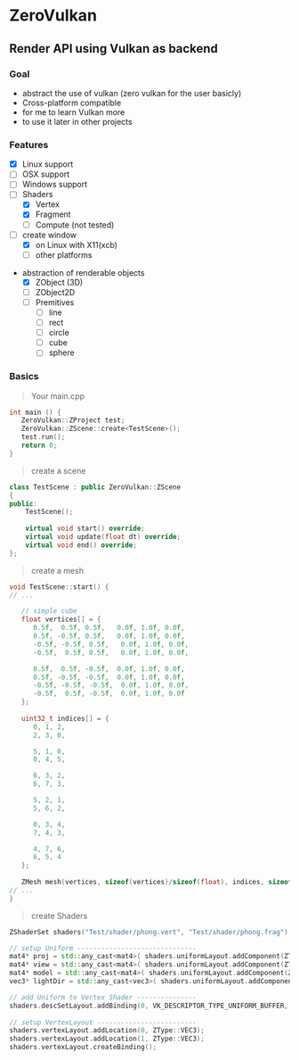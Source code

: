 # ZeroVulkan

## Render API using Vulkan as backend

### Goal
* abstract the use of vulkan (zero vulkan for the user basicly)
* Cross-platform compatible
* for me to learn Vulkan more 
* to use it later in other projects

### Features
* [x] Linux support
* [ ] OSX support
* [ ] Windows support
* [ ] Shaders
  * [x] Vertex
  * [x] Fragment
  * [ ] Compute (not tested)
* [ ] create window
  * [x] on Linux with X11(xcb)
  * [ ] other platforms 
* abstraction of renderable objects
  * [x] ZObject (3D)
  * [ ] ZObject2D
  * [ ] Premitives
    * [ ] line
    * [ ] rect
    * [ ] circle
    * [ ] cube
    * [ ] sphere
 
### Basics
> Your main.cpp
```cpp
int main () {
   ZeroVulkan::ZProject test;
   ZeroVulkan::ZScene::create<TestScene>();
   test.run();
   return 0;
}
```
> create a scene
```cpp
class TestScene : public ZeroVulkan::ZScene 
{
public:
    TestScene();
    
    virtual void start() override; 
    virtual void update(float dt) override;
    virtual void end() override;
};
```
> create a mesh
```cpp
void TestScene::start() {
// ...

   // simple cube
   float vertices[] = {
      0.5f,  0.5f, 0.5f,   0.0f, 1.0f, 0.0f,
      0.5f, -0.5f, 0.5f,   0.0f, 1.0f, 0.0f,
      -0.5f, -0.5f, 0.5f,   0.0f, 1.0f, 0.0f,
      -0.5f,  0.5f, 0.5f,   0.0f, 1.0f, 0.0f,

      0.5f,  0.5f, -0.5f,  0.0f, 1.0f, 0.0f,
      0.5f, -0.5f, -0.5f,  0.0f, 1.0f, 0.0f,
      -0.5f, -0.5f, -0.5f,  0.0f, 1.0f, 0.0f,
      -0.5f,  0.5f, -0.5f,  0.0f, 1.0f, 0.0f
   };
        
   uint32_t indices[] = {
      0, 1, 2,
      2, 3, 0,

      5, 1, 0,
      0, 4, 5,

      6, 3, 2,
      6, 7, 3,

      5, 2, 1,
      5, 6, 2,

      0, 3, 4,
      7, 4, 3,

      4, 7, 6,
      6, 5, 4
   };
    
   ZMesh mesh(vertices, sizeof(vertices)/sizeof(float), indices, sizeof(indices)/sizeof(uint32_t));
// ...
}
```
> create Shaders
```cpp
ZShaderSet shaders("Test/shader/phong.vert", "Test/shader/phong.frag");

// setup Uniform ------------------------------
mat4* proj = std::any_cast<mat4>( shaders.uniformLayout.addComponent(ZType::MAT4) );
mat4* view = std::any_cast<mat4>( shaders.uniformLayout.addComponent(ZType::MAT4) );
mat4* model = std::any_cast<mat4>( shaders.uniformLayout.addComponent(ZType::MAT4) );
vec3* lightDir = std::any_cast<vec3>( shaders.uniformLayout.addComponent(ZType::VEC3) );

// add Uniform to Vertex Shader ---------------
shaders.descSetLayout.addBinding(0, VK_DESCRIPTOR_TYPE_UNIFORM_BUFFER, VK_SHADER_STAGE_VERTEX_BIT);
    
// setup VertexLayout -------------------------
shaders.vertexLayout.addLocation(0, ZType::VEC3);
shaders.vertexLayout.addLocation(1, ZType::VEC3);
shaders.vertexLayout.createBinding();
```

